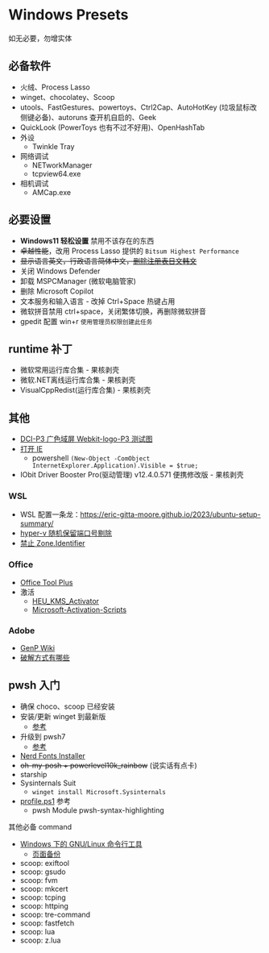 # Windows Presets

如无必要，勿增实体

## 必备软件
- 火绒、Process Lasso
- winget、chocolatey、Scoop
- utools、FastGestures、powertoys、Ctrl2Cap、AutoHotKey (垃圾鼠标改侧键必备)、autoruns 查开机自启的、Geek
- QuickLook (PowerToys 也有不过不好用)、OpenHashTab
- 外设
  - Twinkle Tray
- 网络调试
  - NETworkManager
  - tcpview64.exe
- 相机调试
  - AMCap.exe

## 必要设置
- **Windows11 轻松设置** 禁用不该存在的东西
- ~~卓越性能~~，改用 Process Lasso 提供的 `Bitsum Highest Performance`
- ~~显示语言英文，行政语言简体中文，[删除注册表日文韩文](https://zhuanlan.zhihu.com/p/502139239)~~
- 关闭 Windows Defender
- 卸载 MSPCManager (微软电脑管家)
- 删除 Microsoft Copilot
- 文本服务和输入语言 - 改掉 Ctrl+Space 热键占用
- 微软拼音禁用 ctrl+space，关闭繁体切换，再删除微软拼音
- gpedit 配置 win+r `使用管理员权限创建此任务`

## runtime 补丁
- 微软常用运行库合集 - 果核剥壳
- 微软.NET离线运行库合集 - 果核剥壳
- VisualCppRedist(运行库合集)  - 果核剥壳

## 其他
- [DCI-P3 广色域屏 Webkit-logo-P3 测试图](https://v2ex.com/t/622454#r_16034770)
- [打开 IE](https://www.v2ex.com/t/1126309#r_16154662)
  - powershell `(New-Object -ComObject InternetExplorer.Application).Visible = $true;`
- IObit Driver Booster Pro(驱动管理) v12.4.0.571 便携修改版 - 果核剥壳

### WSL
- WSL 配置一条龙：https://eric-gitta-moore.github.io/2023/ubuntu-setup-summary/
- [hyper-v 随机保留端口号剔除](https://juejin.cn/post/7214854106179321911)
- [禁止 Zone.Identifier](https://github.com/microsoft/WSL/issues/7456#issuecomment-1172877312)

### Office
- [Office Tool Plus](https://otp.landian.vip/zh-cn/)
- 激活
  - [HEU_KMS_Activator](https://github.com/zbezj/HEU_KMS_Activator/releases)
  - [Microsoft-Activation-Scripts](https://github.com/massgravel/Microsoft-Activation-Scripts)

### Adobe
- [GenP Wiki](https://www.reddit.com/r/GenP/wiki/index/)
- [破解方式有哪些](https://www.reddit.com/r/GenP/wiki/patchmethods/)


## pwsh 入门
- 确保 choco、scoop 已经安装
- 安装/更新 winget 到最新版
  - [参考](https://github.com/microsoft/winget-cli/discussions/4100)
- 升级到 pwsh7
  - [参考](https://learn.microsoft.com/zh-cn/powershell/scripting/install/installing-powershell-on-windows?view=powershell-7.4#winget)
- [Nerd Fonts Installer](https://github.com/ryanoasis/nerd-fonts)
- ~~oh-my-posh + powerlevel10k_rainbow~~ (说实话有点卡)
- starship
- Sysinternals Suit
  - `winget install Microsoft.Sysinternals`
- [profile.ps1](./windows/profile.ps1) 参考
  - pwsh Module pwsh-syntax-highlighting

其他必备 command
- [Windows 下的 GNU/Linux 命令行工具](https://www.fournoas.com/posts/gnu-and-linux-command-line-tools-for-windows)
  - [页面备份](https://web.archive.org/web/20250329181455/https://www.fournoas.com/posts/gnu-and-linux-command-line-tools-for-windows/)
- scoop: exiftool
- scoop: gsudo
- scoop: fvm
- scoop: mkcert
- scoop: tcping
- scoop: httping
- scoop: tre-command
- scoop: fastfetch
- scoop: lua
- scoop: z.lua
